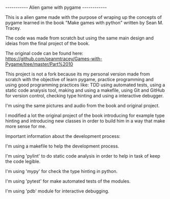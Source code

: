 ----------- Alien game with pygame ------------

This is a alien game made with the purpose of wraping up
the concepts of pygame learned in the book "Make games with python"
written by Sean M. Tracey.

The code was made from scratch but using the same main design and ideias
from the final project of the book.

The original code can be found here: https://github.com/seanmtracey/Games-with-Pygame/tree/master/Part%2010

This project is not a fork because its my personal version made from scratch with the objective of learn pygame, practice programming and using good programming practices like: TDD using automated tests, using a static code analysis tool, 
making and using a makefile, using Git and GitHub for version control, checking type hinting and using a interactive debugger. 

I'm using the same pictures and audio from the book and original project.

I modified a lot the original project of the book introducing for example type hinting and introducing new classes in order to build him in a way that make more sense for me.

Important information about the development process: 

I'm using a makefile to help the development process.

I'm using 'pylint' to do static code analysis in order to help in task of keep the code legible.

I'm using 'mypy' for check the type hinting in python.

I'm using 'pytest' for make automated tests of the modules.

I'm using 'pdb' module for interactive debugging.